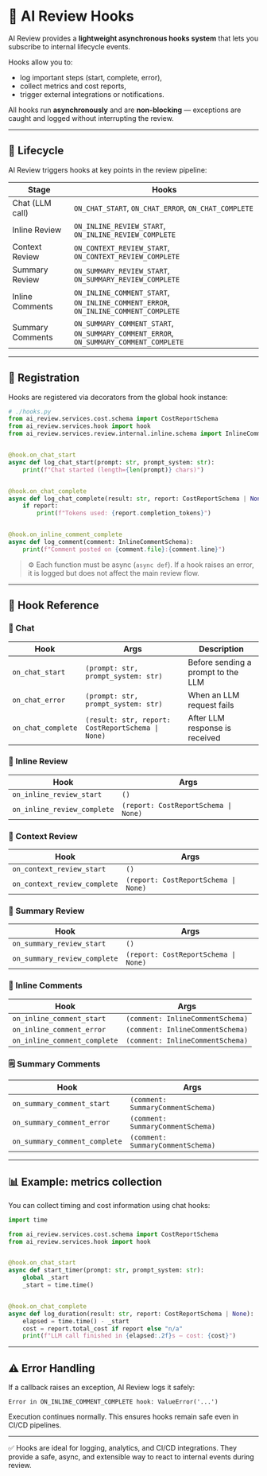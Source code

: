 # 📘 AI Review Hooks

AI Review provides a **lightweight asynchronous hooks system** that lets you subscribe to internal lifecycle events.

Hooks allow you to:

- log important steps (start, complete, error),
- collect metrics and cost reports,
- trigger external integrations or notifications.

All hooks run **asynchronously** and are **non-blocking** — exceptions are caught and logged without interrupting the
review.

---

## 🧠 Lifecycle

AI Review triggers hooks at key points in the review pipeline:

| Stage            | Hooks                                                                                 |
|------------------|---------------------------------------------------------------------------------------|
| Chat (LLM call)  | `ON_CHAT_START`, `ON_CHAT_ERROR`, `ON_CHAT_COMPLETE`                                  |
| Inline Review    | `ON_INLINE_REVIEW_START`, `ON_INLINE_REVIEW_COMPLETE`                                 |
| Context Review   | `ON_CONTEXT_REVIEW_START`, `ON_CONTEXT_REVIEW_COMPLETE`                               |
| Summary Review   | `ON_SUMMARY_REVIEW_START`, `ON_SUMMARY_REVIEW_COMPLETE`                               |
| Inline Comments  | `ON_INLINE_COMMENT_START`, `ON_INLINE_COMMENT_ERROR`, `ON_INLINE_COMMENT_COMPLETE`    |
| Summary Comments | `ON_SUMMARY_COMMENT_START`, `ON_SUMMARY_COMMENT_ERROR`, `ON_SUMMARY_COMMENT_COMPLETE` |

---

## 🔧 Registration

Hooks are registered via decorators from the global hook instance:

```python
# ./hooks.py
from ai_review.services.cost.schema import CostReportSchema
from ai_review.services.hook import hook
from ai_review.services.review.internal.inline.schema import InlineCommentSchema


@hook.on_chat_start
async def log_chat_start(prompt: str, prompt_system: str):
    print(f"Chat started (length={len(prompt)} chars)")


@hook.on_chat_complete
async def log_chat_complete(result: str, report: CostReportSchema | None):
    if report:
        print(f"Tokens used: {report.completion_tokens}")


@hook.on_inline_comment_complete
async def log_comment(comment: InlineCommentSchema):
    print(f"Comment posted on {comment.file}:{comment.line}")

```

> ⚙️ Each function must be async (`async def`). If a hook raises an error, it is logged but does not affect the main
> review flow.

---

## 📘 Hook Reference

### 💬 Chat

| Hook               | Args                                              | Description                        |
|--------------------|---------------------------------------------------|------------------------------------|
| `on_chat_start`    | `(prompt: str, prompt_system: str)`               | Before sending a prompt to the LLM |
| `on_chat_error`    | `(prompt: str, prompt_system: str)`               | When an LLM request fails          |
| `on_chat_complete` | `(result: str, report: CostReportSchema \| None)` | After LLM response is received     |

### 🧩 Inline Review

| Hook                        | Args                                 |
|-----------------------------|--------------------------------------|
| `on_inline_review_start`    | `()`                                 |
| `on_inline_review_complete` | `(report: CostReportSchema \| None)` |

### 🧠 Context Review

| Hook                         | Args                                 |
|------------------------------|--------------------------------------|
| `on_context_review_start`    | `()`                                 |
| `on_context_review_complete` | `(report: CostReportSchema \| None)` |

### 📄 Summary Review

| Hook                         | Args                                 |
|------------------------------|--------------------------------------|
| `on_summary_review_start`    | `()`                                 |
| `on_summary_review_complete` | `(report: CostReportSchema \| None)` |

### 💬 Inline Comments

| Hook                         | Args                             |
|------------------------------|----------------------------------|
| `on_inline_comment_start`    | `(comment: InlineCommentSchema)` |
| `on_inline_comment_error`    | `(comment: InlineCommentSchema)` |
| `on_inline_comment_complete` | `(comment: InlineCommentSchema)` |

### 🗒️ Summary Comments

| Hook                          | Args                              |
|-------------------------------|-----------------------------------|
| `on_summary_comment_start`    | `(comment: SummaryCommentSchema)` |
| `on_summary_comment_error`    | `(comment: SummaryCommentSchema)` |
| `on_summary_comment_complete` | `(comment: SummaryCommentSchema)` |

---

## 📊 Example: metrics collection

You can collect timing and cost information using chat hooks:

```python
import time

from ai_review.services.cost.schema import CostReportSchema
from ai_review.services.hook import hook


@hook.on_chat_start
async def start_timer(prompt: str, prompt_system: str):
    global _start
    _start = time.time()


@hook.on_chat_complete
async def log_duration(result: str, report: CostReportSchema | None):
    elapsed = time.time() - _start
    cost = report.total_cost if report else "n/a"
    print(f"LLM call finished in {elapsed:.2f}s — cost: {cost}")

```

---

## ⚠️ Error Handling

If a callback raises an exception, AI Review logs it safely:

```text
Error in ON_INLINE_COMMENT_COMPLETE hook: ValueError('...')
```

Execution continues normally. This ensures hooks remain safe even in CI/CD pipelines.

---

✅ Hooks are ideal for logging, analytics, and CI/CD integrations. They provide a safe, async, and extensible way to
react to internal events during review.